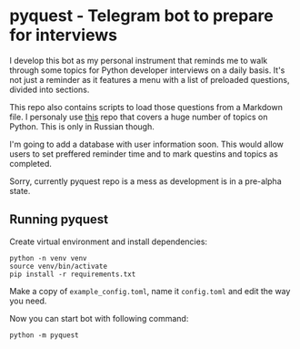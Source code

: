 # pyquest - Telegram bot to prepare for interviews

I develop this bot as my personal instrument that reminds me to walk through
some topics for Python developer interviews on a daily basis. It's not just a
reminder as it features a menu with a list of preloaded questions, divided
into sections.

This repo also contains scripts to load those questions from a Markdown file.
I personaly use [this](https://github.com/yakimka/python_interview_questions)
repo that covers a huge number of topics on Python. This is only in Russian
though.

I'm going to add a database with user information soon. This would allow users
to set preffered reminder time and to mark questins and topics as completed.

Sorry, currently pyquest repo is a mess as development is in a pre-alpha state.

## Running pyquest

Create virtual environment and install dependencies:
```
python -n venv venv
source venv/bin/activate
pip install -r requirements.txt
```

Make a copy of `example_config.toml`, name it `config.toml` and edit the way
you need.

Now you can start bot with following command:
```
python -m pyquest
```
